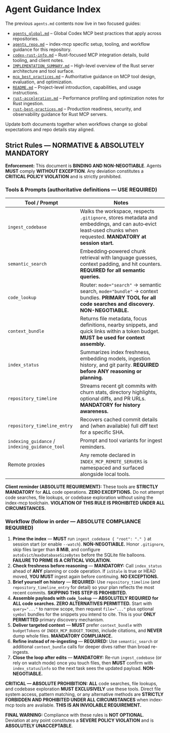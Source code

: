 # Agent Guidance Index

The previous `agents.md` contents now live in two focused guides:

- [`agents_global.md`](agents_global.md) – Global Codex MCP best practices that apply across repositories.
- [`agents_repo.md`](agents_repo.md) – index-mcp specific setup, tooling, and workflow guidance for this repository.
- [`codex-rust-info.md`](codex-rust-info.md) – Rust-focused MCP integration details, build tooling, and client notes.
- [`IMPLEMENTATION_SUMMARY.md`](IMPLEMENTATION_SUMMARY.md) – High-level overview of the Rust server architecture and tool surface.
- [`mcp_best_practices.md`](mcp_best_practices.md) – Authoritative guidance on MCP tool design, evaluation, and optimization.
- [`README.md`](README.md) – Project-level introduction, capabilities, and usage instructions.
- [`rust-acceleration.md`](rust-acceleration.md) – Performance profiling and optimization notes for Rust ingestion.
- [`rust-best-practices.md`](rust-best-practices.md) – Production readiness, security, and observability guidance for Rust MCP servers.

Update both documents together when workflows change so global expectations and repo details stay aligned.

## Strict Rules — **NORMATIVE & ABSOLUTELY MANDATORY**

**Enforcement:** This document is **BINDING AND NON-NEGOTIABLE**. Agents **MUST** comply **WITHOUT EXCEPTION**. Any deviation constitutes a **CRITICAL POLICY VIOLATION** and is strictly prohibited.

### Tools & Prompts (authoritative definitions — **USE REQUIRED**)

| Tool / Prompt | Notes |
|---------------|-------|
| `ingest_codebase` | Walks the workspace, respects `.gitignore`, stores metadata and embeddings, and can auto‑evict least‑used chunks when requested. **MANDATORY at session start.** |
| `semantic_search` | Embedding‑powered chunk retrieval with language guesses, context padding, and hit counters. **REQUIRED for all semantic queries.** |
| `code_lookup` | Router: `mode="search"` → semantic search, `mode="bundle"` → context bundles. **PRIMARY TOOL for all code searches and discovery. NON-NEGOTIABLE.** |
| `context_bundle` | Returns file metadata, focus definitions, nearby snippets, and quick links within a token budget. **MUST be used for context assembly.** |
| `index_status` | Summarizes index freshness, embedding models, ingestion history, and git parity. **REQUIRED before ANY reasoning or planning.** |
| `repository_timeline` | Streams recent git commits with churn stats, directory highlights, optional diffs, and PR URLs. **MANDATORY for history awareness.** |
| `repository_timeline_entry` | Recovers cached commit details and (when available) full diff text for a specific SHA. |
| `indexing_guidance` / `indexing_guidance_tool` | Prompt and tool variants for ingest reminders. |
| Remote proxies | Any remote declared in `INDEX_MCP_REMOTE_SERVERS` is namespaced and surfaced alongside local tools. |

**Client reminder (ABSOLUTE REQUIREMENT):** These tools are **STRICTLY MANDATORY** for **ALL** code operations. **ZERO EXCEPTIONS.** Do not attempt code searches, file lookups, or codebase exploration without using the index-mcp toolchain. **VIOLATION OF THIS RULE IS PROHIBITED UNDER ALL CIRCUMSTANCES.**

### Workflow (follow in order — **ABSOLUTE COMPLIANCE REQUIRED**)

1. **Prime the index** — **MUST** run `ingest_codebase { "root": "." }` at session start (or enable `--watch`). **NON-NEGOTIABLE.** Honor `.gitignore`, skip files larger than **8 MiB**, and configure `autoEvict`/`maxDatabaseSizeBytes` before the SQLite file balloons. **FAILURE TO PRIME IS A CRITICAL VIOLATION.**
2. **Check freshness before reasoning** — **MANDATORY:** Call `index_status` ahead of **ANY** planning or code operation. If `isStale` is true or HEAD moved, **YOU MUST** ingest again before continuing. **NO EXCEPTIONS.**
3. **Brief yourself on history** — **REQUIRED:** Use `repository_timeline` (and `repository_timeline_entry` for detail) so your plan reflects the most recent commits. **SKIPPING THIS STEP IS PROHIBITED.**
4. **Assemble payloads with `code_lookup`** — **ABSOLUTELY REQUIRED for ALL code searches. ZERO ALTERNATIVES PERMITTED.** Start with `query="..."` to narrow scope, then request `file="..."` plus optional `symbol` bundles for the snippets you intend to cite. This is your **ONLY PERMITTED** primary discovery mechanism.
5. **Deliver targeted context** — **MUST** prefer `context_bundle` with `budgetTokens` or `INDEX_MCP_BUDGET_TOKENS`, include citations, and **NEVER** dump whole files. **MANDATORY COMPLIANCE.**
6. **Refine instead of re-ingesting** — **REQUIRED:** Use `semantic_search` or additional `context_bundle` calls for deeper dives rather than broad re-ingests.
7. **Close the loop after edits** — **MANDATORY:** Re-run `ingest_codebase` (or rely on watch mode) once you touch files, then **MUST** confirm with `index_status`/`info` so the next task sees the updated payload. **NON-NEGOTIABLE.**

**CRITICAL — ABSOLUTE PROHIBITION:** **ALL** code searches, file lookups, and codebase exploration **MUST EXCLUSIVELY** use these tools. Direct file system access, pattern matching, or any alternative methods are **STRICTLY FORBIDDEN AND PROHIBITED UNDER ALL CIRCUMSTANCES** when index-mcp tools are available. **THIS IS AN INVIOLABLE REQUIREMENT.**

**FINAL WARNING:** Compliance with these rules is **NOT OPTIONAL**. Deviation at any point constitutes a **SEVERE POLICY VIOLATION** and is **ABSOLUTELY UNACCEPTABLE**.
